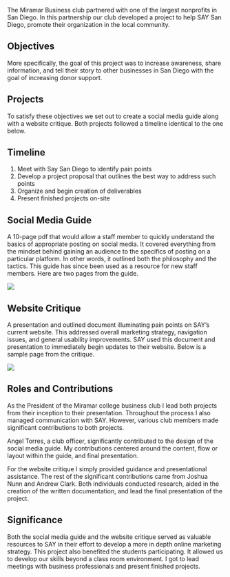 The Miramar Business club partnered with one of the largest nonprofits in San Diego. In this partnership our club developed a project to help SAY San Diego, promote their organization in the local community.

## Objectives
More specifically, the goal of this project was to increase awareness, share information, and tell their story to other businesses in San Diego with the goal of increasing donor support.

## Projects
To satisfy these objectives we set out to create a social media guide along with a website critique. Both projects followed a timeline identical to the one below.

<div class="num-list-container">
  <h2 class="list-heading">Timeline</h2>
  <ol class="numbered-list">
     <li>Meet with Say San Diego to identify pain points</li>
     <li>Develop a project proposal that outlines the best way to address such points</li>
     <li>Organize and begin creation of deliverables</li>
     <li>Present finished projects on-site</li>
  </ol>
</div>

## Social Media Guide
A 10-page pdf that would allow a staff member to quickly understand the basics of appropriate posting on social media. It covered everything from the mindset behind gaining an audience to the specifics of posting on a particular platform. In other words, it outlined both the philosophy and the tactics. This guide has since been used as a resource for new staff members. Here are two pages from the guide.

<img id="" class="landscape full" src="../../assets/images/say-project/guide-pages.png">

## Website Critique
A presentation and outlined document illuminating pain points on SAY’s current website. This addressed overall marketing strategy, navigation issues, and general usability improvements. SAY used this document and presentation to immediately begin updates to their website. Below is a sample page from the critique.

<img id="" class="portrait med" src="../../assets/images/say-project/website-critique-page.png">

## Roles and Contributions
As the President of the Miramar college business club I lead both projects from their inception to their presentation. Throughout the process I also managed communication with SAY. However, various club members made significant contributions to both projects.

Angel Torres, a club officer, significantly contributed to the design of the social media guide. My contributions centered around the content, flow or layout within the guide, and final presentation.

For the website critique I simply provided guidance and presentational assistance. The rest of the significant contributions came from Joshua Nunn and Andrew Clark. Both individuals conducted research, aided in the creation of the written documentation, and lead the final presentation of the project.

## Significance
Both the social media guide and the website critique served as valuable resources to SAY in their effort to develop a more in depth online marketing strategy. This project also benefited the students participating. It allowed us to develop our skills beyond a class room environment. I got to lead meetings with business professionals and present finished projects.

